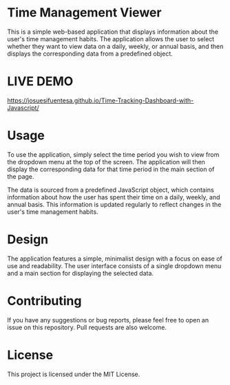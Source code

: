 # Time Management Viewer
This is a simple web-based application that displays information about the user's time management habits. The application allows the user to select whether they want to view data on a daily, weekly, or annual basis, and then displays the corresponding data from a predefined object.

# LIVE DEMO
https://josuesifuentesa.github.io/Time-Tracking-Dashboard-with-Javascript/

# Usage
To use the application, simply select the time period you wish to view from the dropdown menu at the top of the screen. The application will then display the corresponding data for that time period in the main section of the page.

The data is sourced from a predefined JavaScript object, which contains information about how the user has spent their time on a daily, weekly, and annual basis. This information is updated regularly to reflect changes in the user's time management habits.

# Design
The application features a simple, minimalist design with a focus on ease of use and readability. The user interface consists of a single dropdown menu and a main section for displaying the selected data.

# Contributing
If you have any suggestions or bug reports, please feel free to open an issue on this repository. Pull requests are also welcome.

# License
This project is licensed under the MIT License.

